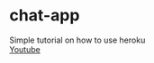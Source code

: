 # chat-app

Simple tutorial on how to use heroku<br>
[Youtube](https://www.youtube.com/watch?v=MxfxiR8TVNU&ab_channel=JonnyKalambay)